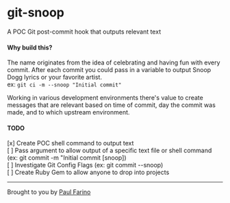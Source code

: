 # git-snoop
A POC Git post-commit hook that outputs relevant text

#### Why build this?
The name originates from the idea of celebrating and having fun with every commit. After each commit you could pass in a variable to output Snoop Dogg lyrics or your favorite artist.  
ex: `git ci -m --snoop "Initial commit"`  

Working in various development environments there's value to create messages that are relevant based on time of commit, day the commit was made, and to which upstream environment.

#### TODO
[x] Create POC shell command to output text  
[ ] Pass argument to allow output of a specific text file or shell command (ex: git commit -m "Initial commit [snoop])  
[ ] Investigate Git Config Flags (ex: git commit --snoop)  
[ ] Create Ruby Gem to allow anyone to drop into projects  
 
-------------
Brought to you by [Paul Farino](https://github.com/paulfarino)
